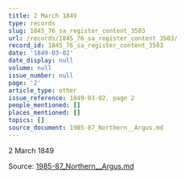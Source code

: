 ```yaml
---
title: 2 March 1849
type: records
slug: 1845_76_sa_register_content_3503
url: /records/1845_76_sa_register_content_3503/
record_id: 1845_76_sa_register_content_3503
date: '1849-03-02'
date_display: null
volume: null
issue_number: null
page: '2'
article_type: other
issue_reference: 1849-03-02, page 2
people_mentioned: []
places_mentioned: []
topics: []
source_document: 1985-87_Northern__Argus.md
---
```


2 March 1849

Source: [1985-87_Northern__Argus.md](/downloads/markdown/1985-87_Northern__Argus.md)
